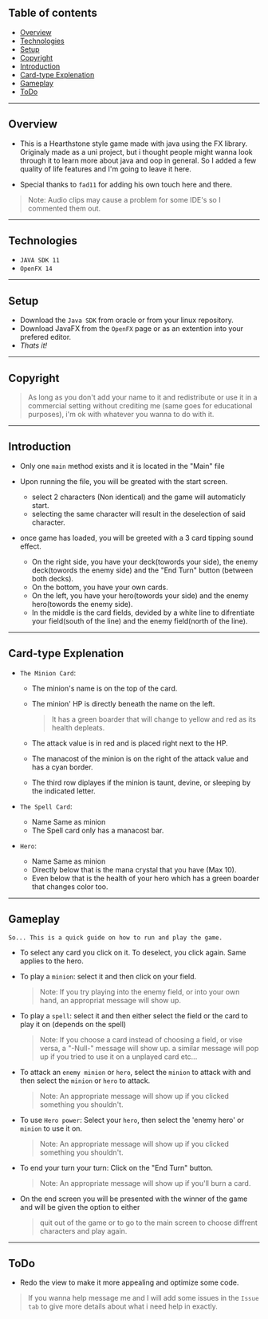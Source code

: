 ## Table of contents
* [Overview](#overview)
* [Technologies](#technologies)
* [Setup](#setup)
* [Copyright](#copyright)
* [Introduction](#introduction)
* [Card-type Explenation](#Card-type-explenation)
* [Gameplay](#gameplay)
* [ToDo](#todo)

---

## Overview

- This is a Hearthstone style game made with java using the FX library. Originaly made as a uni project, but i thought people might wanna look through it to learn more about java and oop in general. So I added a few quality of life features and I'm going to leave it here.

- Special thanks to `fad11` for adding his own touch here and there.

>Note: Audio clips may cause a problem for some IDE's so I commented them out.
---
## Technologies

- `JAVA SDK 11`
- `OpenFX 14`
---
## Setup

- Download the `Java SDK` from oracle or from your linux repository.
- Download JavaFX from the `OpenFX` page or as an extention into your prefered editor.
- *Thats it!*
---
## Copyright

 >As long as you don't add your name to it and redistribute or use it in a commercial setting without crediting me 
 (same goes for educational purposes), i'm ok with whatever you wanna to do with it.
---
## Introduction

- Only one `main` method exists and it is located in the "Main" file

- Upon running the file, you will be greated with the start screen.
	- select 2 characters (Non identical) and the game will automaticly start.
	- selecting the same character will result in the deselection of said character.

- once game has loaded, you will be greeted with a 3 card tipping sound effect.
	- On the right side, you have your deck(towords your side), 
		the enemy deck(towords the enemy side) 
		and the "End Turn" button (between both decks).
	- On the bottom, you have your own cards.
	- On the left, you have your hero(towords your side) and the enemy hero(towords the enemy side).
	- In the middle is the card fields, devided by a white line to difrentiate your field(south of the line)
		and the enemy field(north of the line).
---
## Card-type Explenation

- `The Minion Card`:
	- The minion's name is on the top of the card.
	- The minion' HP is directly beneath the name on the left. 
	
		> It has a green boarder that will change to yellow and red as its health depleats.
	- The attack value is in red and is placed right next to the HP.
	- The manacost of the minion is on the right of the attack value and has a cyan border.
	- The third row diplayes if the minion is taunt, devine, or sleeping by the indicated letter.

- `The Spell Card`:
	- Name Same as minion
	- The Spell card only has a manacost bar.

- `Hero`:
	- Name Same as minion
	- Directly below that is the mana crystal that you have (Max 10).
	- Even below that is the health of your hero which has a green boarder that changes color too.
---
## Gameplay

	So... This is a quick guide on how to run and play the game.

- To select any card you click on it. To deselect, you click again. Same applies to the hero.

- To play a `minion`: select it and then click on your field.

	> Note: If you try playing into the enemy field, or into your own hand,  an appropriat message will show up.
- To play a `spell`: select it and then either select the field or the card to play it on (depends on the spell)

	> Note: If you choose a card instead of choosing a field, or vise versa, a "-Null-" message will show up.
		a similar message will pop up if you tried to use it on a unplayed card etc...
- To attack an `enemy minion` or `hero`, select the `minion` to attack with and then select the `minion` or `hero` to attack.

	> Note: An appropriate message will show up if you clicked something you shouldn't.
- To use `Hero power`: Select your `hero`, then select the 'enemy hero' or `minion` to use it on.

	> Note: An appropriate message will show up if you clicked something you shouldn't.
- To end your turn your turn: Click on the "End Turn" button.

	> Note: An appropriate message will show up if you'll burn a card.
- On the end screen you will be presented with the winner of the game and will be given the option to either

	> quit out of the game or to go to the main screen to choose diffrent characters and play again. 

---
## ToDo

- Redo the view to make it more appealing and optimize some code.
>If you wanna help message me and I will add some issues in the `Issue tab` to give more details about what i need help in exactly.
